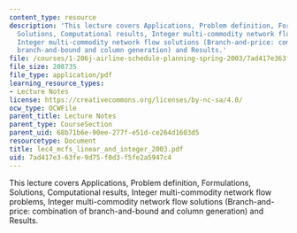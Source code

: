 ```yaml
---
content_type: resource
description: 'This lecture covers Applications, Problem definition, Formulations,
  Solutions, Computational results, Integer multi-commodity network flow problems,
  Integer multi-commodity network flow solutions (Branch-and-price: combination of
  branch-and-bound and column generation) and Results.'
file: /courses/1-206j-airline-schedule-planning-spring-2003/7ad417e363fe9d75f0d3f5fe2a5947c4_lec4_mcfs_linear_and_integer_2003.pdf
file_size: 208735
file_type: application/pdf
learning_resource_types:
- Lecture Notes
license: https://creativecommons.org/licenses/by-nc-sa/4.0/
ocw_type: OCWFile
parent_title: Lecture Notes
parent_type: CourseSection
parent_uid: 68b71b6e-90ee-277f-e51d-ce264d1603d5
resourcetype: Document
title: lec4_mcfs_linear_and_integer_2003.pdf
uid: 7ad417e3-63fe-9d75-f0d3-f5fe2a5947c4
---
```

This lecture covers Applications, Problem definition, Formulations, Solutions, Computational results, Integer multi-commodity network flow problems, Integer multi-commodity network flow solutions (Branch-and-price: combination of branch-and-bound and column generation) and Results.